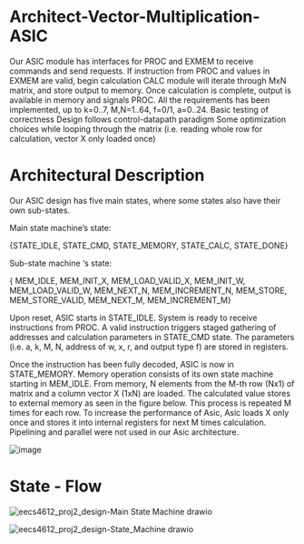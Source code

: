 # Architect-Vector-Multiplication-ASIC

Our ASIC module has interfaces for PROC and EXMEM to receive commands and send requests. If instruction from PROC and values in EXMEM are valid, begin calculation CALC module will iterate through MxN matrix, and store output to memory. Once calculation is complete, output is available in memory and signals PROC. All the requirements has been implemented, up to k=0..7, M,N=1..64, f=0/1, a=0..24.
Basic testing of correctness Design follows control-datapath paradigm Some optimization choices while looping through the matrix (i.e. reading whole row for calculation, vector X only loaded once)


# Architectural Description

Our ASIC design has five main states, where some states also have their own sub-states. 

Main state machine’s state:

{STATE_IDLE, STATE_CMD, STATE_MEMORY, STATE_CALC, STATE_DONE}

Sub-state machine ‘s state:

{ MEM_IDLE, MEM_INIT_X,  MEM_LOAD_VALID_X, MEM_INIT_W, MEM_LOAD_VALID_W, MEM_NEXT_N, MEM_INCREMENT_N, MEM_STORE, MEM_STORE_VALID, MEM_NEXT_M, MEM_INCREMENT_M}

Upon reset, ASIC starts in STATE_IDLE. System is ready to receive instructions from PROC. A valid instruction triggers staged gathering of addresses and calculation parameters in STATE_CMD state. The parameters (i.e. a, k, M, N, address of w, x, r, and output type f) are stored in registers. 

Once the instruction has been fully decoded, ASIC is now in STATE_MEMORY. Memory operation consists of its own state machine starting in MEM_IDLE. From memory, N elements from the M-th row (Nx1) of matrix and a column vector X (1xN) are loaded. The calculated value stores to external memory as seen in the figure below. This process is repeated M times for each row. To increase the performance of Asic, Asic loads X only once and stores it into internal registers for next M times calculation. Pipelining and parallel were not used in our Asic architecture.


![image](https://github.com/lonhb0124/Architect-Vector-Multiplication-ASIC/assets/111609834/1d4123b5-f340-4a9b-9ee8-b0839f5c61a8)

# State - Flow

![eecs4612_proj2_design-Main State Machine drawio](https://github.com/lonhb0124/Architect-Vector-Multiplication-ASIC/assets/111609834/c0c8aaae-34b3-4ac1-959e-46c224d48470)

![eecs4612_proj2_design-State_Machine drawio](https://github.com/lonhb0124/Architect-Vector-Multiplication-ASIC/assets/111609834/8e47109b-40c3-4a51-8651-c9dbf9a99b8d)




